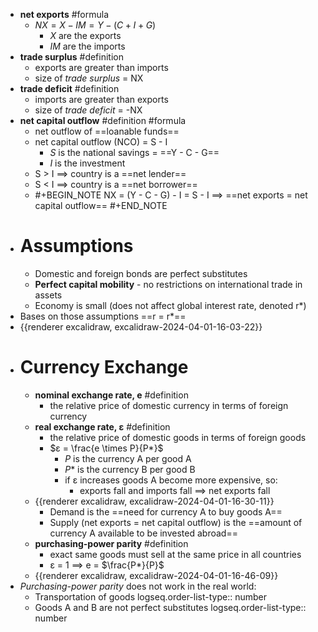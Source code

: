 - **net exports** #formula
	- $NX = X - IM = Y - (C + I + G)$
		- *X* are the exports
		- *IM* are the imports
- **trade surplus** #definition
	- exports are greater than imports
	- size of *trade surplus* = NX
- **trade deficit** #definition
	- imports are greater than exports
	- size of *trade deficit* = -NX
- **net capital outflow** #definition #formula
	- net outflow of ==loanable funds==
	- net capital outflow (NCO) = S - I
		- *S* is the national savings = ==Y - C - G==
		- *I* is the investment
	- S > I $\implies$ country is a ==net lender==
	- S < I $\implies$ country is a ==net borrower==
	- #+BEGIN_NOTE
	  NX = (Y - C - G) - I = S - I
	  $\implies$ ==net exports = net capital outflow==
	  #+END_NOTE
- # Assumptions
	- Domestic and foreign bonds are perfect substitutes
	- **Perfect capital mobility** - no restrictions on international trade in assets
	- Economy is small (does not affect global interest rate, denoted r*)
- Bases on those assumptions ==r = r*==
- {{renderer excalidraw, excalidraw-2024-04-01-16-03-22}}
- # Currency Exchange
	- **nominal exchange rate, e** #definition
		- the relative price of domestic currency in terms of foreign currency
	- **real exchange rate, ε** #definition
		- the relative price of domestic goods in terms of foreign goods
		- $ε = \frac{e \times P}{P*}$
			- *P* is the currency A per good A
			- *P** is the currency B per good B
			- if ε increases goods A become more expensive, so:
				- exports fall and imports fall $\implies$ net exports fall
	- {{renderer excalidraw, excalidraw-2024-04-01-16-30-11}}
		- Demand is the ==need for currency A to buy goods A==
		- Supply (net exports = net capital outflow) is the ==amount of currency A available to be invested abroad==
	- **purchasing-power parity** #definition
		- exact same goods must sell at the same price in all countries
		- ε = 1 $\implies$ e = $\frac{P*}{P}$
	- {{renderer excalidraw, excalidraw-2024-04-01-16-46-09}}
- *Purchasing-power parity* does not work in the real world:
	- Transportation of goods
	  logseq.order-list-type:: number
	- Goods A and B are not perfect substitutes
	  logseq.order-list-type:: number
